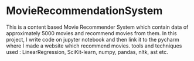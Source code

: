 # MovieRecommendationSystem
This is a content based Movie Recommender System which contain data of approximately 5000 movies and recommend movies from them. In this project, I write code on jupyter notebook and then link it to the pycharm where I made a website which recommend movies. tools and techniques used : LinearRegression, SciKit-learn, numpy, pandas, nltk, ast etc.
